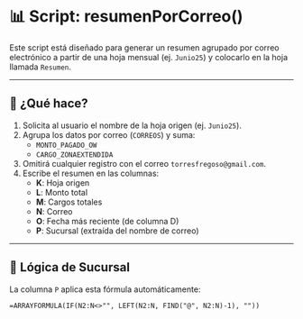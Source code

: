 # 📊 Script: resumenPorCorreo()

Este script está diseñado para generar un resumen agrupado por correo electrónico a partir de una hoja mensual (ej. `Junio25`) y colocarlo en la hoja llamada `Resumen`.

---

## 🚀 ¿Qué hace?

1. Solicita al usuario el nombre de la hoja origen (ej. `Junio25`).
2. Agrupa los datos por correo (`CORREOS`) y suma:
   - `MONTO_PAGADO_OW`
   - `CARGO_ZONAEXTENDIDA`
3. Omitirá cualquier registro con el correo `torresfregoso@gmail.com`.
4. Escribe el resumen en las columnas:
   - **K**: Hoja origen
   - **L**: Monto total
   - **M**: Cargos totales
   - **N**: Correo
   - **O**: Fecha más reciente (de columna D)
   - **P**: Sucursal (extraída del nombre de correo)

---

## 🧠 Lógica de Sucursal

La columna `P` aplica esta fórmula automáticamente:

```excel
=ARRAYFORMULA(IF(N2:N<>"", LEFT(N2:N, FIND("@", N2:N)-1), ""))
